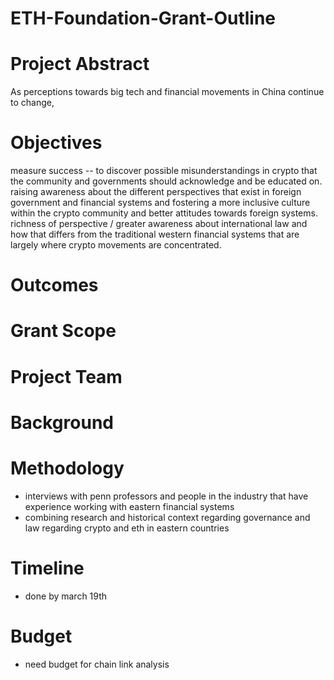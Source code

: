 # ETH-Foundation-Grant-Outline



# Project Abstract
As perceptions towards big tech and financial movements in China continue to change, 

# Objectives
measure success -- to discover possible misunderstandings in crypto that the community and governments should acknowledge and be educated on. raising awareness about the different perspectives that exist in foreign government and financial systems and fostering a more inclusive culture within the crypto community and better attitudes towards foreign systems. richness of perspective / greater awareness about international law and how that differs from the traditional western financial systems that are largely where crypto movements are concentrated. 


# Outcomes

# Grant Scope

# Project Team

# Background

# Methodology
- interviews with penn professors and people in the industry that have experience working with eastern financial systems
- combining research and historical context regarding governance and law regarding crypto and eth in eastern countries

# Timeline
- done by march 19th

# Budget
- need budget for chain link analysis
